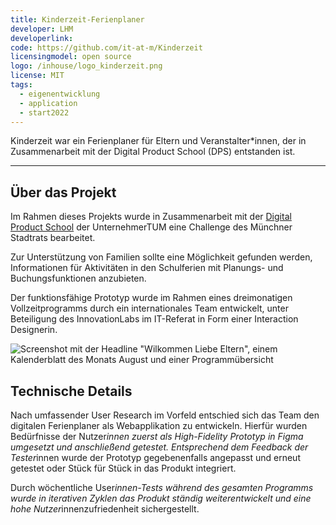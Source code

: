 ```yaml
---
title: Kinderzeit-Ferienplaner
developer: LHM
developerlink:
code: https://github.com/it-at-m/Kinderzeit
licensingmodel: open source
logo: /inhouse/logo_kinderzeit.png
license: MIT
tags:
  - eigenentwicklung
  - application
  - start2022
---
```


Kinderzeit war ein Ferienplaner für Eltern und Veranstalter\*innen, der in Zusammenarbeit mit der Digital Product School (DPS) entstanden ist.

---

## Über das Projekt

Im Rahmen dieses Projekts wurde in Zusammenarbeit mit der [Digital Product School](https://www.digitalproductschool.io) der UnternehmerTUM eine Challenge des Münchner Stadtrats bearbeitet.

Zur Unterstützung von Familien sollte eine Möglichkeit gefunden werden, Informationen für Aktivitäten in den Schulferien mit Planungs- und Buchungsfunktionen anzubieten.

Der funktionsfähige Prototyp wurde im Rahmen eines dreimonatigen Vollzeitprogramms durch ein internationales Team entwickelt, unter Beteiligung des InnovationLabs im IT-Referat in Form einer Interaction Designerin.

![Screenshot mit der Headline "Wilkommen Liebe Eltern", einem Kalenderblatt des Monats August und einer Programmübersicht](/inhouse/Kinderzeit_screenshot.jpg)

## Technische Details

Nach umfassender User Research im Vorfeld entschied sich das Team den digitalen Ferienplaner als Webapplikation zu entwickeln. Hierfür wurden Bedürfnisse der Nutzer*innen zuerst als High-Fidelity Prototyp in Figma umgesetzt und anschließend getestet. Entsprechend dem Feedback der Tester*innen wurde der Prototyp gegebenenfalls angepasst und erneut getestet oder Stück für Stück in das Produkt integriert.

Durch wöchentliche User*innen-Tests während des gesamten Programms wurde in iterativen Zyklen das Produkt ständig weiterentwickelt und eine hohe Nutzer*innenzufriedenheit sichergestellt.
